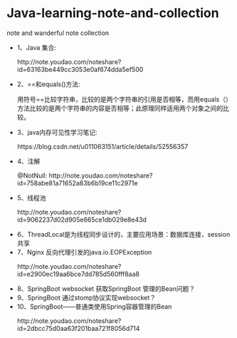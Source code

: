 # Java-learning-note-and-collection
note  and wanderful note collection


<ul>
  <li>1、Java 集合:</li>
  <p>http://note.youdao.com/noteshare?id=63163be449cc3053e0af674dda5ef500</p>
  <li>2、==和equals()方法:</li>
  <p>用符号==比较字符串，比较的是两个字符串的引用是否相等，而用equals（）方法比较的是两个字符串的内容是否相等；此原理同样适用两个对象之间的比较。     </p>
  <li>3、java内存可见性学习笔记:</li>
  <p>https://blog.csdn.net/u011063151/article/details/52556357</p>
  <li>4、注解</li>
  <p>@NotNull: http://note.youdao.com/noteshare?id=758abe81a71652a83b6b19ce11c2971e</p>
  <li>5、线程池</li>
  <p>http://note.youdao.com/noteshare?id=9062237d02d905e665ce1db029e8e43d</p>
  <li>6、ThreadLocal是为线程同步设计的，主要应用场景：数据库连接，session共享</li>
  <li>7、Nginx 反向代理引发的java.io.EOPException</p>
  <p>http://note.youdao.com/noteshare?id=e2900ec19aa6bce7dd785d560fff8aa8</p>
  <li>8、SpringBoot websocket 获取SpringBoot 管理的Bean问题？</li>
  <li>9、SpringBoot 通过stomp协议实现websocket？</li>
  <li>10、SpringBoot——普通类使用Spring容器管理的Bean</li>
  <p>http://note.youdao.com/noteshare?id=2dbcc75d0aa63f201baa721f8056d714</p>
</ul>











